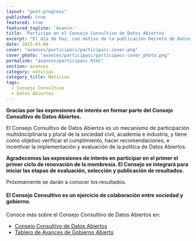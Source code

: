 ```yaml
---
layout: "post-progress"
published: true
featured: true
featured_tagline: 'Avance:'
title: 'Participa en el Consejo Consultivo de Datos Abiertos'
excerpt: "El día de hoy, con motivo de la publicación Decreto de Datos Abiertos, el Gobierno de la República presenta la Versión 2.0 de la plataforma [datos.gob.mx](http://datos.gob.mx). Esta nueva versión inicia con Datos Abiertos de 22 Dependencias y Secretarías Federales, 2 estados y 3 municipios."
date: 2015-03-04
cover: "avances/participacc/participacc-cover.png"
cover_photo: "avances/participacc/participacc-cover_photo.png"
permalink: "avances/participacc.html"
section: avances
category: noticias
category_title: Noticias
tags: 
  - Consejo Consultivo
  - Datos Abiertos
---
```



**Gracias por las expresiones de interés en formar parte del Consejo Consultivo de Datos Abiertos.**

El Consejo Consultivo de Datos Abiertos es un mecanismo de participación multidisciplinaria y plural de la sociedad civil, academia e industria, y tiene como objetivo verificar el cumplimiento, hacer recomendaciones, e incentivar la implementación y evaluación de la política de Datos Abiertos.

**Agradecemos las expresiones de interés en participar en el primer el primer ciclo de renovación de la membresía. El Consejo se integrará para iniciar las etapas de evaluación, selección y publicación de resultados.** 

Próximamente se darán a conocer los resultados. 

#### El Consejo Consultivo es un ejercicio de colaboración entre sociedad y gobierno.


Conoce más sobre el Consejo Consultivo de Datos Abiertos en:

* [Consejo Consultivo de Datos Abiertos](http://datos.gob.mx/avances/consejo-consultivo/)
* [Tablero de Avances de Gobierno Abierto](http://tablero.gobabiertomx.org/) 

